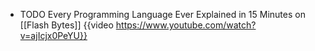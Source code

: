 - TODO Every Programming Language Ever Explained in 15 Minutes on [[Flash Bytes]]
  {{video https://www.youtube.com/watch?v=ajIcjx0PeYU}}